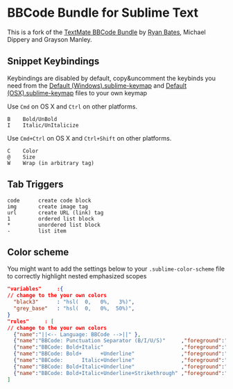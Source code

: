 # BBCode Bundle for Sublime Text

This is a fork of the [TextMate BBCode Bundle][1] by [Ryan Bates][2], Michael Dippery and Grayson Manley.

[1]: https://github.com/gmanley/BBCode.tmbundle
[2]: http://www.rybud.com/

## Snippet Keybindings

Keybindings are disabled by default, copy&uncomment the keybinds you need from the [Default (Windows).sublime-keymap](<./Default (Windows).sublime-keymap>) and [Default (OSX).sublime-keymap](<./Default (OSX).sublime-keymap>) files to your own keymap

Use `Cmd` on OS X and `Ctrl` on other platforms.

    B    Bold/UnBold
    I    Italic/UnItalicize

Use `Cmd+Ctrl` on OS X and `Ctrl+Shift` on other platforms.

    C    Color
    @    Size
    W    Wrap (in arbitrary tag)

## Tab Triggers

    code      create code block
    img       create image tag
    url       create URL (link) tag
    1         ordered list block
    *         unordered list block
    -         list item

## Color scheme

You might want to add the settings below to your `.sublime-color-scheme` file to correctly highlight nested emphasized scopes

```json
"variables"    	:{
// change to the your own colors
  "black3"   	: "hsl(  0,   0%,   3%)",
  "grey_base"	: "hsl(  0,   0%,  50%)",
}
"rules"     : [
// change to the your own colors
  {"name":"||<-- Language: BBCode -->||" },
  {"name":"BBCode: Punctuation Separator (B/I/U/S)"    	,"foreground":"color(var(grey_base) alpha(5))","font_style":"regular"                            	,"scope":"meta.tag.any.bbcode"                                                     	},
  {"name":"BBCode: Bold+Italic"                        	,"foreground":"var(black3)"                   ,"font_style":"italic bold"                        	,"scope":"markup.bold && markup.italic"                                            	},
  {"name":"BBCode: Bold+      +Underline"              	,"foreground":"var(black3)"                   ,"font_style":"       bold underline"              	,"scope":"markup.bold &&                  markup.underline"                        	},
  {"name":"BBCode:      Italic+Underline"              	,"foreground":"var(black3)"                   ,"font_style":"italic      underline"              	,"scope":"               markup.italic && markup.underline"                        	},
  {"name":"BBCode: Bold+Italic+Underline"              	,"foreground":"var(black3)"                   ,"font_style":"italic bold underline"              	,"scope":"markup.bold && markup.italic && markup.underline"                        	},
  {"name":"BBCode: Bold+Italic+Underline+Strikethrough"	,"foreground":"var(black3)"                   ,"font_style":"italic bold underline strikethrough"	,"scope":"markup.bold && markup.italic && markup.underline && markup.strikethrough"	},
]
```

